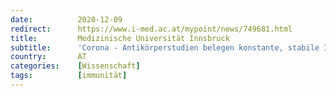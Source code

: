 ```yaml
---
date:          2020-12-09
redirect:      https://www.i-med.ac.at/mypoint/news/749681.html
title:         Medizinische Universität Innsbruck
subtitle:      'Corona - Antikörperstudien belegen konstante, stabile Immunität'
country:       AT
categories:    [Wissenschaft]
tags:          [immunität]
---
```

